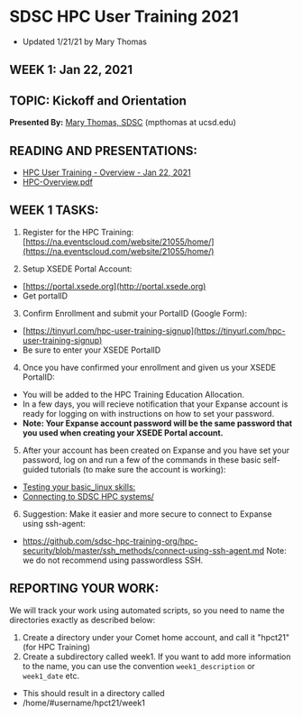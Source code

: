 # SDSC HPC User Training 2021
* Updated 1/21/21 by Mary Thomas

## WEEK 1: Jan 22, 2021

## TOPIC:  Kickoff and Orientation
**Presented By:** [Mary Thomas, SDSC](https://hpc-students.sdsc.edu/instr_bios/mary_thomas.html) (mpthomas at ucsd.edu)

## READING AND PRESENTATIONS:
* [HPC User Training - Overview - Jan 22, 2021](./hpc-user-training-overview-jan-22-2021.pdf)
* [HPC-Overview.pdf](./hpc-overview.pdf)

## WEEK 1 TASKS:
1. Register for the HPC Training:
[https://na.eventscloud.com/website/21055/home/](https://na.eventscloud.com/website/21055/home/)


2. Setup XSEDE Portal Account:
* [https://portal.xsede.org](http://portal.xsede.org)
* Get portalID

3. Confirm Enrollment and submit your PortalID (Google Form):
* [https://tinyurl.com/hpc-user-training-signup](https://tinyurl.com/hpc-user-training-signup)
* Be sure to enter your XSEDE PortalID

4. Once you have confirmed your enrollment and given us your XSEDE PortalID:
* You will be added to the HPC Training Education Allocation.
* In a few days, you will recieve notification that your Expanse account is ready for logging on with instructions on how to set your password.
* **Note: Your Expanse account password will be the same password that you used when creating your XSEDE Portal account.**

5. After your account has been created on Expanse and you have set your password, log on and run a few of the commands in these basic self-guided tutorials (to make sure the account is working):
* [Testing your basic_linux skills:](https://github.com/sdsc-hpc-training/basic_skills/tree/master/basic_linux_skills)
* [Connecting to SDSC HPC systems/](https://github.com/sdsc-hpc-training/basic_skills/tree/master/connecting-to-hpc-systems)


6. Suggestion:  Make it easier and more secure to connect to Expanse using ssh-agent:   
* https://github.com/sdsc-hpc-training-org/hpc-security/blob/master/ssh_methods/connect-using-ssh-agent.md
Note: we do not recommend using passwordless SSH.

## REPORTING YOUR WORK:
We will track your work using automated scripts, so you need to name the directories exactly as described below:

1. Create a directory under your Comet home account, and call it "hpct21" (for HPC Training)
2. Create a subdirectory called week1. If you want to add more information to the name, you can
use the convention  `week1_description` or `week1_date` etc.
* This should result in a directory called 
*	/home/#username/hpct21/week1

